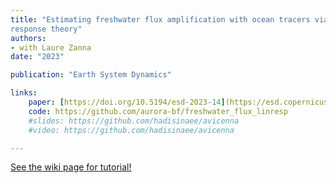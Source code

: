 ```yaml
---
title: "Estimating freshwater flux amplification with ocean tracers via linear
response theory"
authors:
- with Laure Zanna
date: "2023"

publication: "Earth System Dynamics"

links:
    paper: [https://doi.org/10.5194/esd-2023-14](https://esd.copernicus.org/articles/15/323/2024/esd-15-323-2024.html)
    code: https://github.com/aurora-bf/freshwater_flux_linresp
    #slides: https://github.com/hadisinaee/avicenna
    #video: https://github.com/hadisinaee/avicenna

---
```



[See the wiki page for tutorial!](https://github.com/hadisinaee/avicenna/wiki)

